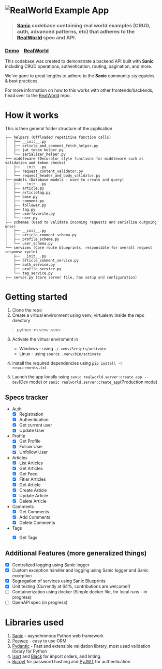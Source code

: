 # ![RealWorld Example App](logo.png)

> ### [Sanic](https://sanic.dev/en/) codebase containing real world examples (CRUD, auth, advanced patterns, etc) that adheres to the [RealWorld](https://github.com/gothinkster/realworld) spec and API.

### [Demo](https://demo.realworld.io/)&nbsp;&nbsp;&nbsp;&nbsp;[RealWorld](https://github.com/gothinkster/realworld)


This codebase was created to demonstrate a backend API built with **Sanic** including CRUD operations, authentication, routing, pagination, and more.

We've gone to great lengths to adhere to the **Sanic** community styleguides & best practices.

For more information on how to this works with other frontends/backends, head over to the [RealWorld](https://github.com/gothinkster/realworld) repo.

# How it works

This is then general folder structure of the application

```
├── helpers (Offloaded repetitive function calls)
│   ├── __init__.py
│   ├── article_and_comment_fetch_helper.py
│   ├── jwt_token_helper.py
│   └── serializer_helper.py
├── middleware (Decorator style functions for middleware such as validation and token checks)
│   ├── __init__.py
│   ├── request_content_validator.py
│   └── request_header_and_body_validator.py
├── models (Database models - used to create and query)
│   ├── __init__.py
│   ├── article.py
│   ├── articletag.py
│   ├── base.py
│   ├── comment.py
│   ├── follower.py
│   ├── tag.py
│   ├── userfavorite.py
│   └── user.py
├── schemas (Used to validate incoming requests and serialize outgoing ones)
│   ├── __init__.py
│   ├── article_comment_schema.py
│   ├── profile_schema.py
│   └── user_schema.py
└── services (Core route blueprints, responsible for overall request response cycle)
    ├── __init__.py
    ├── article_comment_service.py
    ├── auth_service.py
    ├── profile_service.py
    └── tag_service.py
├── server.py (Core server file, has setup and configuration)
```

# Getting started

1. Clone the repo
2. Create a virtual environment using venv, virtualenv inside the repo directory
> python -m venv .venv

3. Activate the virtual enviroment in 
    - Windows - using `./.venv/Scripts/activate`
    - Linux - using `source .venv/bin/activate`

4. Install the required dependencies using `pip install -r requirements.txt`
5. Launch the app locally using `sanic realworld.server:create_app --dev`(Dev mode) or `sanic realworld.server:create_app`(Production mode)

## Specs tracker
- Auth
    - [x] Registration
    - [x] Authentication
    - [x] Get current user
    - [x] Update User
- Profile
    - [x] Get Profile
    - [x] Follow User
    - [x] Unfollow User
- Articles
    - [x] List Articles
    - [x] Get Articles
    - [x] Get Feed
    - [x] Fitler Articles
    - [x] Get Article
    - [x] Create Article
    - [x] Update Article
    - [x] Delete Article
- Comments
    - [x] Get Comments
    - [x] Add Comments
    - [x] Delete Comments
- Tags
    - [x] Get Tags


## Additional Features (more generalized things)
- [x] Centralized logging using Sanic logger
- [x] Custom exception handler and logging using Sanic logger and Sanic exception
- [x] Segregation of services using Sanic Blueprints
- [x] Unit testing (Currently at 64%, contributions are welcome!)
- [ ] Containerization using docker (Simple docker file, for local runs - in progress)
- [ ] OpenAPI spec (in progress)

# Libraries used
1. [Sanic](sanic.dev/) - asynchronous Python web framework
2. [Peewee](http://docs.peewee-orm.com/en/latest/) - easy to use ORM
3. [Pydantic](https://docs.pydantic.dev/latest/) - Fast and extensible validation library, most used validation library for Python
4. [Isort](https://pycqa.github.io/isort/index.html) and [Black](https://black.readthedocs.io/en/stable/) for import orders, and linting.
5. [Bcrpyt](https://pypi.org/project/bcrypt/) for password hashing and [PyJWT](https://pyjwt.readthedocs.io/en/stable/) for authentication.
